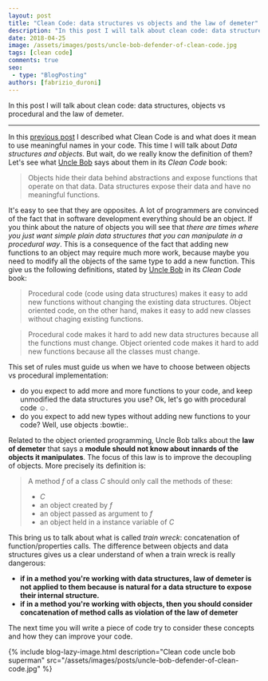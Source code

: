 ```yaml
---
layout: post
title: "Clean Code: data structures vs objects and the law of demeter"
description: "In this post I will talk about clean code: data structures, objects vs procedural and the law of demeter."
date: 2018-04-25
image: /assets/images/posts/uncle-bob-defender-of-clean-code.jpg
tags: [clean code]
comments: true
seo:
 - type: "BlogPosting"
authors: [fabrizio_duroni] 
---
```


In this post I will talk about clean code: data structures, objects vs procedural and the law of demeter.

---

In this [previous post](/2017/09/11/clean-code-meaningful-names.html "clean code meaningful names") I described what
Clean Code is and what does it mean to use meaningful names in your code.
This time I will talk about *Data structures and objects*.
But wait, do we really know the definition of them? Let's see what [Uncle Bob](https://en.wikipedia.org/wiki/Robert_Cecil_Martin "Robert Cecil Martin") says about them in its *Clean Code* book:

>Objects hide their data behind abstractions and expose functions that operate on that data. Data structures expose
their data and have no meaningful functions.

It's easy to see that they are opposites. A lot of programmers are convinced of the fact that in software development
everything should be an object. If you think about the nature of objects you will see that *there are times where you
just want simple plain data structures that you can manipulate in a procedural way*. This is a consequence of the
fact that
adding new functions to an object may require much more work, because maybe you need to modify all the objects of the
same type to add a new function.
This give us the following definitions, stated by [Uncle Bob](https://en.wikipedia.org/wiki/Robert_Cecil_Martin
"Robert Cecil Martin") in its *Clean Code* book:

>Procedural code (code using data structures) makes it easy to add new functions without changing the existing data
structures. Object oriented code, on the other hand, makes it easy to add new classes without chaging existing functions.

>Procedural code makes it hard to add new data structures because all the functions must change. Object oriented code
 makes it hard to add new functions because all the classes must change.

This set of rules must guide us when we have to choose between objects vs procedural implementation:

* do you expect to add more and more functions to your code, and keep unmodified the data structures you use? Ok,
let's go with procedural code :relaxed:.
* do you expect to add new types without adding new functions to your code? Well, use objects :bowtie:.

Related to the object oriented programming, Uncle Bob talks about the **law of demeter** that says a
**module should not know about innards of the objects it manipulates**. The focus of this law is to improve the decoupling of
objects. More precisely its definition is:

>A method *f* of a class *C* should only call the methods of these:
>
> * *C*
> * an object created by *f*
> * an object passed as argument to *f*
> * an object held in a instance variable of *C*

This bring us to talk about what is called *train wreck*: concatenation of function/properties calls. The
difference between objects and data structures gives us a clear understand of when a train wreck is really dangerous:

* **if in a method you're working with data structures, law of demeter is not applied to them because is natural for a
data structure to expose their internal structure.**
* **if in a method you're working with objects, then you should consider concatenation of method calls as violation of
the law of demeter**

The next time you will write a piece of code try to consider these concepts and how they can improve your code.

{% include blog-lazy-image.html description="Clean code uncle bob superman" src="/assets/images/posts/uncle-bob-defender-of-clean-code.jpg" %}
